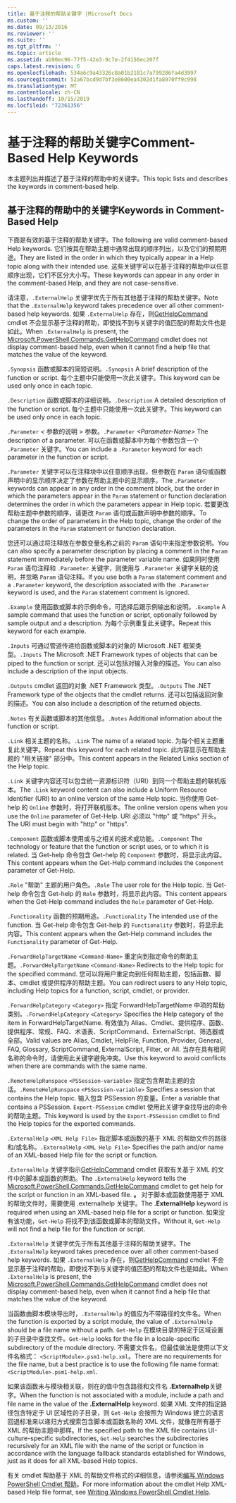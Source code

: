 ```yaml
---
title: 基于注释的帮助关键字 |Microsoft Docs
ms.custom: ''
ms.date: 09/13/2016
ms.reviewer: ''
ms.suite: ''
ms.tgt_pltfrm: ''
ms.topic: article
ms.assetid: ab90ec96-77f5-42e3-9c7e-2f4156ec207f
caps.latest.revision: 6
ms.openlocfilehash: 534a6c9a43326c8a01b2181c7a799286fa4d3997
ms.sourcegitcommit: 52a67bcd9d7bf3e8600ea4302d1fa8970ff9c998
ms.translationtype: MT
ms.contentlocale: zh-CN
ms.lasthandoff: 10/15/2019
ms.locfileid: "72361356"
---
```

# <a name="comment-based-help-keywords"></a><span data-ttu-id="9ed66-102">基于注释的帮助关键字</span><span class="sxs-lookup"><span data-stu-id="9ed66-102">Comment-Based Help Keywords</span></span>

<span data-ttu-id="9ed66-103">本主题列出并描述了基于注释的帮助中的关键字。</span><span class="sxs-lookup"><span data-stu-id="9ed66-103">This topic lists and describes the keywords in comment-based help.</span></span>

## <a name="keywords-in-comment-based-help"></a><span data-ttu-id="9ed66-104">基于注释的帮助中的关键字</span><span class="sxs-lookup"><span data-stu-id="9ed66-104">Keywords in Comment-Based Help</span></span>

<span data-ttu-id="9ed66-105">下面是有效的基于注释的帮助关键字。</span><span class="sxs-lookup"><span data-stu-id="9ed66-105">The following are valid comment-based Help keywords.</span></span> <span data-ttu-id="9ed66-106">它们按其在帮助主题中通常出现的顺序列出，以及它们的预期用途。</span><span class="sxs-lookup"><span data-stu-id="9ed66-106">They are listed in the order in which they typically appear in a Help topic along with their intended use.</span></span> <span data-ttu-id="9ed66-107">这些关键字可以在基于注释的帮助中以任意顺序出现，它们不区分大小写。</span><span class="sxs-lookup"><span data-stu-id="9ed66-107">These keywords can appear in any order in the comment-based Help, and they are not case-sensitive.</span></span>

<span data-ttu-id="9ed66-108">请注意，`.ExternalHelp` 关键字优先于所有其他基于注释的帮助关键字。</span><span class="sxs-lookup"><span data-stu-id="9ed66-108">Note that the `.ExternalHelp` keyword takes precedence over all other comment-based help keywords.</span></span> <span data-ttu-id="9ed66-109">如果 `.ExternalHelp` 存在，则[GetHelpCommand](/dotnet/api/Microsoft.PowerShell.Commands.gethelpcommand) cmdlet 不会显示基于注释的帮助，即使找不到与关键字的值匹配的帮助文件也是如此。</span><span class="sxs-lookup"><span data-stu-id="9ed66-109">When `.ExternalHelp` is present, the [Microsoft.PowerShell.Commands.GetHelpCommand](/dotnet/api/Microsoft.PowerShell.Commands.gethelpcommand) cmdlet does not display comment-based help, even when it cannot find a help file that matches the value of the keyword.</span></span>

<span data-ttu-id="9ed66-110">`.Synopsis` 函数或脚本的简短说明。</span><span class="sxs-lookup"><span data-stu-id="9ed66-110">`.Synopsis` A brief description of the function or script.</span></span> <span data-ttu-id="9ed66-111">每个主题中只能使用一次此关键字。</span><span class="sxs-lookup"><span data-stu-id="9ed66-111">This keyword can be used only once in each topic.</span></span>

<span data-ttu-id="9ed66-112">`.Description` 函数或脚本的详细说明。</span><span class="sxs-lookup"><span data-stu-id="9ed66-112">`.Description` A detailed description of the function or script.</span></span> <span data-ttu-id="9ed66-113">每个主题中只能使用一次此关键字。</span><span class="sxs-lookup"><span data-stu-id="9ed66-113">This keyword can be used only once in each topic.</span></span>

<span data-ttu-id="9ed66-114">`.Parameter` *\<* 参数的说明 > 参数。</span><span class="sxs-lookup"><span data-stu-id="9ed66-114">`.Parameter` *\<Parameter-Name>* The description of a parameter.</span></span> <span data-ttu-id="9ed66-115">可以在函数或脚本中为每个参数包含一个 `.Parameter` 关键字。</span><span class="sxs-lookup"><span data-stu-id="9ed66-115">You can include a `.Parameter` keyword for each parameter in the function or script.</span></span>

<span data-ttu-id="9ed66-116">`.Parameter` 关键字可以在注释块中以任意顺序出现，但参数在 `Param` 语句或函数声明中的显示顺序决定了参数在帮助主题中的显示顺序。</span><span class="sxs-lookup"><span data-stu-id="9ed66-116">The `.Parameter` keywords can appear in any order in the comment block, but the order in which the parameters appear in the `Param` statement or function declaration determines the order in which the parameters appear in Help topic.</span></span> <span data-ttu-id="9ed66-117">若要更改帮助主题中参数的顺序，请更改 `Param` 语句或函数声明中参数的顺序。</span><span class="sxs-lookup"><span data-stu-id="9ed66-117">To change the order of parameters in the Help topic, change the order of the parameters in the `Param` statement or function declaration.</span></span>

<span data-ttu-id="9ed66-118">您还可以通过将注释放在参数变量名称之前的 `Param` 语句中来指定参数说明。</span><span class="sxs-lookup"><span data-stu-id="9ed66-118">You can also specify a parameter description by placing a comment in the `Param` statement immediately before the parameter variable name.</span></span> <span data-ttu-id="9ed66-119">如果同时使用 `Param` 语句注释和 `.Parameter` 关键字，则使用与 `.Parameter` 关键字关联的说明，并忽略 `Param` 语句注释。</span><span class="sxs-lookup"><span data-stu-id="9ed66-119">If you use both a `Param` statement comment and a `.Parameter` keyword, the description associated with the `.Parameter` keyword is used, and the `Param` statement comment is ignored.</span></span>

<span data-ttu-id="9ed66-120">`.Example` 使用函数或脚本的示例命令，可选择后跟示例输出和说明。</span><span class="sxs-lookup"><span data-stu-id="9ed66-120">`.Example` A sample command that uses the function or script, optionally followed by sample output and a description.</span></span> <span data-ttu-id="9ed66-121">为每个示例重复此关键字。</span><span class="sxs-lookup"><span data-stu-id="9ed66-121">Repeat this keyword for each example.</span></span>

<span data-ttu-id="9ed66-122">`.Inputs` 可通过管道传递给函数或脚本的对象的 Microsoft .NET 框架类型。</span><span class="sxs-lookup"><span data-stu-id="9ed66-122">`.Inputs` The Microsoft .NET Framework types of objects that can be piped to the function or script.</span></span> <span data-ttu-id="9ed66-123">还可以包括对输入对象的描述。</span><span class="sxs-lookup"><span data-stu-id="9ed66-123">You can also include a description of the input objects.</span></span>

<span data-ttu-id="9ed66-124">`.Outputs` cmdlet 返回的对象 .NET Framework 类型。</span><span class="sxs-lookup"><span data-stu-id="9ed66-124">`.Outputs` The .NET Framework type of the objects that the cmdlet returns.</span></span> <span data-ttu-id="9ed66-125">还可以包括返回对象的描述。</span><span class="sxs-lookup"><span data-stu-id="9ed66-125">You can also include a description of the returned objects.</span></span>

<span data-ttu-id="9ed66-126">`.Notes` 有关函数或脚本的其他信息。</span><span class="sxs-lookup"><span data-stu-id="9ed66-126">`.Notes` Additional information about the function or script.</span></span>

<span data-ttu-id="9ed66-127">`.Link` 相关主题的名称。</span><span class="sxs-lookup"><span data-stu-id="9ed66-127">`.Link` The name of a related topic.</span></span> <span data-ttu-id="9ed66-128">为每个相关主题重复此关键字。</span><span class="sxs-lookup"><span data-stu-id="9ed66-128">Repeat this keyword for each related topic.</span></span> <span data-ttu-id="9ed66-129">此内容显示在帮助主题的 "相关链接" 部分中。</span><span class="sxs-lookup"><span data-stu-id="9ed66-129">This content appears in the Related Links section of the Help topic.</span></span>

<span data-ttu-id="9ed66-130">`.Link` 关键字内容还可以包含统一资源标识符（URI）到同一个帮助主题的联机版本。</span><span class="sxs-lookup"><span data-stu-id="9ed66-130">The `.Link` keyword content can also include a Uniform Resource Identifier (URI) to an online version of the same Help topic.</span></span> <span data-ttu-id="9ed66-131">当你使用 Get-help 的 `Online` 参数时，将打开联机版本。</span><span class="sxs-lookup"><span data-stu-id="9ed66-131">The online version opens when you use the `Online` parameter of Get-Help.</span></span> <span data-ttu-id="9ed66-132">URI 必须以 "http" 或 "https" 开头。</span><span class="sxs-lookup"><span data-stu-id="9ed66-132">The URI must begin with "http" or "https".</span></span>

<span data-ttu-id="9ed66-133">`.Component` 函数或脚本使用或与之相关的技术或功能。</span><span class="sxs-lookup"><span data-stu-id="9ed66-133">`.Component` The technology or feature that the function or script uses, or to which it is related.</span></span> <span data-ttu-id="9ed66-134">当 Get-help 命令包含 Get-help 的 `Component` 参数时，将显示此内容。</span><span class="sxs-lookup"><span data-stu-id="9ed66-134">This content appears when the Get-Help command includes the `Component` parameter of Get-Help.</span></span>

<span data-ttu-id="9ed66-135">`.Role` "帮助" 主题的用户角色。</span><span class="sxs-lookup"><span data-stu-id="9ed66-135">`.Role` The user role for the Help topic.</span></span> <span data-ttu-id="9ed66-136">当 Get-help 命令包含 Get-help 的 `Role` 参数时，将显示此内容。</span><span class="sxs-lookup"><span data-stu-id="9ed66-136">This content appears when the Get-Help command includes the `Role` parameter of Get-Help.</span></span>

<span data-ttu-id="9ed66-137">`.Functionality` 函数的预期用途。</span><span class="sxs-lookup"><span data-stu-id="9ed66-137">`.Functionality` The intended use of the function.</span></span> <span data-ttu-id="9ed66-138">当 Get-help 命令包含 Get-help 的 `Functionality` 参数时，将显示此内容。</span><span class="sxs-lookup"><span data-stu-id="9ed66-138">This content appears when the Get-Help command includes the `Functionality` parameter of Get-Help.</span></span>

<span data-ttu-id="9ed66-139">`.ForwardHelpTargetName` `<Command-Name>` 重定向到指定命令的帮助主题。</span><span class="sxs-lookup"><span data-stu-id="9ed66-139">`.ForwardHelpTargetName` `<Command-Name>` Redirects to the Help topic for the specified command.</span></span> <span data-ttu-id="9ed66-140">您可以将用户重定向到任何帮助主题，包括函数、脚本、cmdlet 或提供程序的帮助主题。</span><span class="sxs-lookup"><span data-stu-id="9ed66-140">You can redirect users to any Help topic, including Help topics for a function, script, cmdlet, or provider.</span></span>

<span data-ttu-id="9ed66-141">`.ForwardHelpCategory` `<Category>` 指定 ForwardHelpTargetName 中项的帮助类别。</span><span class="sxs-lookup"><span data-stu-id="9ed66-141">`.ForwardHelpCategory` `<Category>` Specifies the Help category of the item in ForwardHelpTargetName.</span></span> <span data-ttu-id="9ed66-142">有效值为 Alias、Cmdlet、提供程序、函数、提供程序、常规、FAQ、术语表、ScriptCommand、ExternalScript、筛选器或全部。</span><span class="sxs-lookup"><span data-stu-id="9ed66-142">Valid values are Alias, Cmdlet, HelpFile, Function, Provider, General, FAQ, Glossary, ScriptCommand, ExternalScript, Filter, or All.</span></span> <span data-ttu-id="9ed66-143">当存在具有相同名称的命令时，请使用此关键字避免冲突。</span><span class="sxs-lookup"><span data-stu-id="9ed66-143">Use this keyword to avoid conflicts when there are commands with the same name.</span></span>

<span data-ttu-id="9ed66-144">`.RemoteHelpRunspace` `<PSSession-variable>` 指定包含帮助主题的会话。</span><span class="sxs-lookup"><span data-stu-id="9ed66-144">`.RemoteHelpRunspace` `<PSSession-variable>` Specifies a session that contains the Help topic.</span></span> <span data-ttu-id="9ed66-145">输入包含 PSSession 的变量。</span><span class="sxs-lookup"><span data-stu-id="9ed66-145">Enter a variable that contains a PSSession.</span></span> <span data-ttu-id="9ed66-146">`Export-PSSession` cmdlet 使用此关键字查找导出的命令的帮助主题。</span><span class="sxs-lookup"><span data-stu-id="9ed66-146">This keyword is used by the `Export-PSSession` cmdlet to find the Help topics for the exported commands.</span></span>

<span data-ttu-id="9ed66-147">`.ExternalHelp` `<XML Help File>` 指定脚本或函数的基于 XML 的帮助文件的路径和/或名称。</span><span class="sxs-lookup"><span data-stu-id="9ed66-147">`.ExternalHelp` `<XML Help File>` Specifies the path and/or name of an XML-based Help file for the script or function.</span></span>

<span data-ttu-id="9ed66-148">`.ExternalHelp` 关键字指示[GetHelpCommand](/dotnet/api/Microsoft.PowerShell.Commands.gethelpcommand) cmdlet 获取有关基于 XML 的文件中的脚本或函数的帮助。</span><span class="sxs-lookup"><span data-stu-id="9ed66-148">The `.ExternalHelp` keyword tells the [Microsoft.PowerShell.Commands.GetHelpCommand](/dotnet/api/Microsoft.PowerShell.Commands.gethelpcommand) cmdlet to get help for the script or function in an XML-based file.</span></span> <span data-ttu-id="9ed66-149">**。** 对于脚本或函数使用基于 XML 的帮助文件时，需要使用 .externalhelp 关键字。</span><span class="sxs-lookup"><span data-stu-id="9ed66-149">The **.ExternalHelp** keyword is required when using an XML-based help file for a script or function.</span></span> <span data-ttu-id="9ed66-150">如果没有该功能，`Get-Help` 将找不到该函数或脚本的帮助文件。</span><span class="sxs-lookup"><span data-stu-id="9ed66-150">Without it, `Get-Help` will not find a help file for the function or script.</span></span>

<span data-ttu-id="9ed66-151">`.ExternalHelp` 关键字优先于所有其他基于注释的帮助关键字。</span><span class="sxs-lookup"><span data-stu-id="9ed66-151">The `.ExternalHelp` keyword takes precedence over all other comment-based help keywords.</span></span> <span data-ttu-id="9ed66-152">如果 `.ExternalHelp` 存在，则[GetHelpCommand](/dotnet/api/Microsoft.PowerShell.Commands.gethelpcommand) cmdlet 不会显示基于注释的帮助，即使找不到与关键字的值匹配的帮助文件也是如此。</span><span class="sxs-lookup"><span data-stu-id="9ed66-152">When `.ExternalHelp` is present, the [Microsoft.PowerShell.Commands.GetHelpCommand](/dotnet/api/Microsoft.PowerShell.Commands.gethelpcommand) cmdlet does not display comment-based help, even when it cannot find a help file that matches the value of the keyword.</span></span>

<span data-ttu-id="9ed66-153">当函数由脚本模块导出时，`.ExternalHelp` 的值应为不带路径的文件名。</span><span class="sxs-lookup"><span data-stu-id="9ed66-153">When the function is exported by a script module, the value of `.ExternalHelp` should be a file name without a path.</span></span> <span data-ttu-id="9ed66-154">`Get-Help` 在模块目录的特定于区域设置的子目录中查找文件。</span><span class="sxs-lookup"><span data-stu-id="9ed66-154">`Get-Help` looks for the file in a locale-specific subdirectory of the module directory.</span></span> <span data-ttu-id="9ed66-155">不需要文件名，但最佳做法是使用以下文件名格式： `<ScriptModule>.psm1-help.xml`。</span><span class="sxs-lookup"><span data-stu-id="9ed66-155">There are no requirements for the file name, but a best practice is to use the following file name format: `<ScriptModule>.psm1-help.xml`.</span></span>

<span data-ttu-id="9ed66-156">如果该函数未与模块相关联，则在的值中包含路径和文件名 **.Externalhelp**关键字。</span><span class="sxs-lookup"><span data-stu-id="9ed66-156">When the function is not associated with a module, include a path and file name in the value of the **.ExternalHelp** keyword.</span></span> <span data-ttu-id="9ed66-157">如果 XML 文件的指定路径包含特定于 UI 区域性的子目录，则 `Get-Help` 会按照为 Windows 建立的语言回退标准来以递归方式搜索包含脚本或函数名称的 XML 文件，就像在所有基于 XML 的帮助主题中那样。</span><span class="sxs-lookup"><span data-stu-id="9ed66-157">If the specified path to the XML file contains UI-culture-specific subdirectories, `Get-Help` searches the subdirectories recursively for an XML file with the name of the script or function in accordance with the language fallback standards established for Windows, just as it does for all XML-based Help topics.</span></span>

<span data-ttu-id="9ed66-158">有关 cmdlet 帮助基于 XML 的帮助文件格式的详细信息，请参阅[编写 Windows PowerShell Cmdlet 帮助](./writing-help-for-windows-powershell-cmdlets.md)。</span><span class="sxs-lookup"><span data-stu-id="9ed66-158">For more information about the cmdlet Help XML-based Help file format, see [Writing Windows PowerShell Cmdlet Help](./writing-help-for-windows-powershell-cmdlets.md).</span></span>